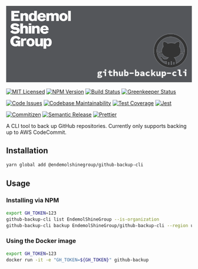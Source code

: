![Banner][icon-banner]

[![MIT Licensed][icon-license]][link-license]
[![NPM Version][icon-npm]][link-npm]
[![Build Status][icon-ci]][link-ci]
[![Greenkeeper Status][icon-greenkeeper]][link-greenkeeper]

[![Code Issues][icon-issues]][link-issues]
[![Codebase Maintainability][icon-maintainability]][link-maintainability]
[![Test Coverage][icon-coverage]][link-coverage]
[![Jest][icon-jest]][link-jest]

[![Commitizen][icon-commitizen]][link-commitizen]
[![Semantic Release][icon-semantic-release]][link-semantic-release]
[![Prettier][icon-prettier]][link-prettier]

A CLI tool to back up GitHub repositories. Currently only supports backing up
to AWS CodeCommit.

## Installation

```bash
yarn global add @endemolshinegroup/github-backup-cli
```

## Usage 

### Installing via NPM

```bash
export GH_TOKEN=123
github-backup-cli list EndemolShineGroup --is-organization
github-backup-cli backup EndemolShineGroup/github-backup-cli --region us-east-1
```

### Using the Docker image

```bash
export GH_TOKEN=123
docker run -it -e "GH_TOKEN=${GH_TOKEN}" github-backup
```

[icon-banner]: docs/assets/banner.png

[icon-license]: https://img.shields.io/github/license/EndemolShineGroup/github-backup-cli.svg?longCache=true&style=flat-square
[link-license]: LICENSE
[icon-npm]: https://img.shields.io/npm/v/@endemolshinegroup/github-backup-cli.svg?longCache=true&style=flat-square
[link-npm]: https://www.npmjs.com/package/@endemolshinegroup/github-backup-cli
[icon-ci]: https://img.shields.io/travis/com/EndemolShineGroup/github-backup-cli.svg?longCache=true&style=flat-square
[link-ci]: https://travis-ci.com/EndemolShineGroup/github-backup-cli
[icon-greenkeeper]: https://img.shields.io/badge/greenkeeper-enabled-brightgreen.svg?longCache=true&style=flat-square
[link-greenkeeper]: https://greenkeeper.io/

[icon-issues]: https://img.shields.io/codeclimate/issues/EndemolShineGroup/github-backup-cli.svg?longCache=true&style=flat-square
[link-issues]: https://codeclimate.com/github/EndemolShineGroup/github-backup-cli/issues
[icon-maintainability]: https://img.shields.io/codeclimate/maintainability/EndemolShineGroup/github-backup-cli.svg?longCache=true&style=flat-square
[link-maintainability]: https://codeclimate.com/github/EndemolShineGroup/github-backup-cli
[icon-coverage]: https://img.shields.io/codecov/c/github/EndemolShineGroup/github-backup-cli/develop.svg?longCache=true&style=flat-square
[link-coverage]: https://codecov.io/gh/EndemolShineGroup/github-backup-cli

[icon-jest]: https://img.shields.io/badge/tested_with-jest-99424f.svg?longCache=true&style=flat-square
[link-jest]: https://jestjs.io/

[icon-commitizen]: https://img.shields.io/badge/commitizen-friendly-brightgreen.svg?longCache=true&style=flat-square
[link-commitizen]: http://commitizen.github.io/cz-cli/
[icon-semantic-release]: https://img.shields.io/badge/%20%20%F0%9F%93%A6%F0%9F%9A%80-semantic--release-e10079.svg?longCache=true&style=flat-square
[link-semantic-release]: https://semantic-release.gitbooks.io/semantic-release/
[icon-prettier]: https://img.shields.io/badge/code_style-prettier-ff69b4.svg?longCache=true&style=flat-square
[link-prettier]: https://prettier.io/

